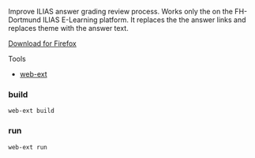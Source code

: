 Improve ILIAS answer grading review process. Works only the on the FH-Dortmund ILIAS E-Learning platform. It replaces the the answer links and replaces theme with the answer text.

[Download for Firefox](https://addons.mozilla.org/en-GB/firefox/addon/iliasreviewimprover/)

Tools

-   [web-ext](https://github.com/mozilla/web-ext)

### build

```
web-ext build
```

### run

```
web-ext run
```
